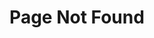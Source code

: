---
title: Page Not Found
sections:
  - type: hero_section
    title: This page could not be found.
    subtitle: >-
      Please try again or make sure you have the right path.
    align: left
    image: images/undraw_page_not_found_su7k.svg
    image_alt: Hero placeholder image
    image_position: right
    has_background: true
    background:
      background_color: white
template: advanced
---